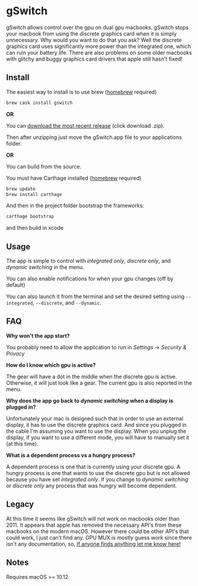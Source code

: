 # gSwitch

gSwitch allows control over the gpu on dual gpu macbooks.  gSwitch stops your macbook from using the discrete graphics card when it is simply unnecessary.  Why would you want to do that you ask?  Well the discrete graphics card uses significantly more power than the integrated one, which can ruin your battery life.  There are also problems on some older macbooks with glitchy and buggy  graphics card drivers that apple still hasn't fixed!

## Install

The easiest way to install is to use brew ([homebrew](https://brew.sh/) required)

```bash
brew cask install gswitch
```

**OR**

You can [download the most recent release](https://codyschrank.github.io/gSwitch/) (click download .zip).

Then after unzipping just move the gSwitch.app file to your applications folder.

**OR**

You can build from the source.

You must have Carthage installed ([homebrew](https://brew.sh/) required)

```bash
brew update
brew install carthage
```

And then in the project folder bootstrap the frameworks:

```bash
carthage bootstrap
```

and then build in xcode

## Usage

The app is simple to control with _integrated only_, _discrete only_, and _dynamic switching_ in the menu.

You can also enable notifications for when your gpu changes (off by default)

You can also launch it from the terminal and set the desired setting using `--integrated`, `--discrete`, and `--dynamic`.

## FAQ

**Why won't the app start?**

You probably need to allow the application to run in _Settings_ -> _Security & Privacy_

**How do I know which gpu is active?**

The gear will have a dot in the middle when the discrete gpu is active.  Otherwise, it will just look like a gear.  The current gpu is also reported in the menu.

**Why does the app go back to _dynamic switching_ when a display is plugged in?**

Unfortunately your mac is designed such that in order to use an external display, it has to use the discrete graphics card. And since you plugged in the cable I'm assuming you want to use the display.  When you unplug the display, if you want to use a different mode, you will have to manually set it (at this time).

**What is a dependent process vs a hungry process?**

A dependent process is one that is currently using your discrete gpu. A hungry process is one that wants to use the discrete gpu but is not allowed because you have set _integrated only_. If you change to _dynamic switching_ or _discrete only_ any process that was hungry will become dependent.

## Legacy

At this time it seems like gSwitch will not work on macbooks older than 2011. It appears that apple has removed the necessary API's from these macbooks on the modern macOS.  However there could be other API's that could work, I just can't find any.  GPU MUX is mostly guess work since there isn't any documentation, so, [If anyone finds anything let me know here!](https://github.com/CodySchrank/gSwitch/issues/12)

## Notes

Requires macOS >= 10.12

